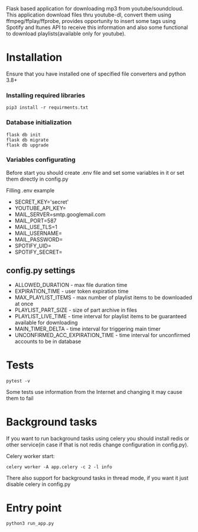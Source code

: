Flask based application for downloading mp3 from youtube/soundcloud. This application download files thru youtube-dl, convert them using ffmpeg/ffplay/ffprobe, provides opportunity to insert some tags using Spotify and Itunes API to receive this information and also some functional to download playlists(available only for youtube).

# Installation

Ensure that you have installed one of specified file converters and python 3.8+

### Installing required libraries
```
pip3 install -r requirments.txt
```

### Database initialization
```
flask db init
flask db migrate
flask db upgrade
```

### Variables configurating
Before start you should create .env file and set some variables in it or set them directly in config.py

Filling .env example
* SECRET_KEY='secret'
* YOUTUBE_API_KEY=
* MAIL_SERVER=smtp.googlemail.com
* MAIL_PORT=587
* MAIL_USE_TLS=1
* MAIL_USERNAME=
* MAIL_PASSWORD=
* SPOTIFY_UID=
* SPOTIFY_SECRET=


## config.py settings
* ALLOWED_DURATION - max file duration time
* EXPIRATION_TIME - user token expiration time
* MAX_PLAYLIST_ITEMS - max number of playlist items to be downloaded at once
* PLAYLIST_PART_SIZE - size of part archive in files
* PLAYLIST_LIVE_TIME - time interval for playlist items to be guaranteed available for downloading
* MAIN_TIMER_DELTA - time interval for triggering main timer
* UNCONFIRMED_ACC_EXPIRATION_TIME - time interval for unconfirmed accounts to be in database

# Tests
```
pytest -v
```

Some tests use information from the Internet and changing it may cause them to fail

# Background tasks
If you want to run background tasks using celery you should install redis or other service(in case if that is not redis change configuration in config.py).

Celery worker start:
```
celery worker -A app.celery -c 2 -l info
```
There also support for background tasks in thread mode, if you want it just disable celery in config.py

# Entry point
```
python3 run_app.py
```
